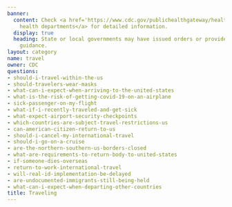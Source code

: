 ```yaml
---
banner:
  content: Check <a href='https://www.cdc.gov/publichealthgateway/healthdirectories/healthdepartments.html'>public
    health departments</a> for detailed information.
  display: true
  heading: State or local governments may have issued orders or provided additional
    guidance.
layout: category
name: travel
owner: CDC
questions:
- should-i-travel-within-the-us
- should-travelers-wear-masks
- what-can-i-expect-when-arriving-to-the-united-states
- what-is-the-risk-of-getting-covid-19-on-an-airplane
- sick-passenger-on-my-flight
- what-if-i-recently-traveled-and-get-sick
- what-expect-airport-security-checkpoints
- which-countries-are-subject-travel-restrictions-us
- can-american-citizen-return-to-us
- should-i-cancel-my-international-travel
- should-i-go-on-a-cruise
- are-the-northern-southern-us-borders-closed
- what-are-requirements-to-return-body-to-united-states
- if-someone-dies-overseas
- return-to-work-international-travel
- will-real-id-implementation-be-delayed
- are-undocumented-immigrants-still-being-held
- what-can-i-expect-when-departing-other-countries
title: Traveling
---
```

